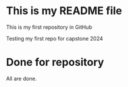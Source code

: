# This is my README file
This is my first repository in GitHub

Testing my first repo for capstone
2024

# Done for repository
All are done. 

